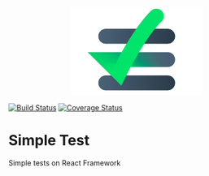 <div align="center">
    <img src="presentation/present-logo.jpg" alt="Simple tests logo" width="260">
</div>

[![Build Status](https://travis-ci.org/razrabotal/simple-tests-on-react.svg?branch=master)](https://travis-ci.org/razrabotal/simple-tests-on-react)
[![Coverage Status](https://coveralls.io/repos/github/razrabotal/simple-tests-on-react/badge.svg?branch=master)](https://coveralls.io/github/razrabotal/simple-tests-on-react?branch=master)
# Simple Test

Simple tests on React Framework
